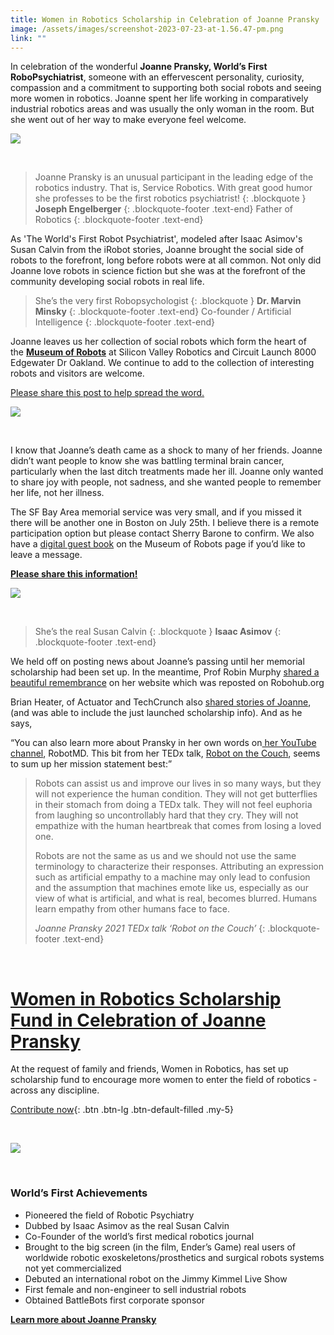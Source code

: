 ```yaml
---
title: Women in Robotics Scholarship in Celebration of Joanne Pransky
image: /assets/images/screenshot-2023-07-23-at-1.56.47-pm.png
link: ""
---
```

In celebration of the wonderful **Joanne Pransky, World’s First RoboPsychiatrist**, someone with an effervescent personality, curiosity, compassion and a commitment to supporting both social robots and seeing more women in robotics. Joanne spent her life working in comparatively industrial robotics areas and was usually the only woman in the room. But she went out of her way to make everyone feel welcome.

![](https://substackcdn.com/image/fetch/w_1456,c_limit,f_auto,q_auto:good,fl_progressive:steep/https%3A%2F%2Fsubstack-post-media.s3.amazonaws.com%2Fpublic%2Fimages%2F3801b67e-8d18-4e2b-9e2c-6d54204f83c1_315x160.jpeg)

 

> Joanne Pransky is an unusual participant in the leading edge of the robotics industry. That is, Service Robotics. With great good humor she professes to be the first robotics psychiatrist!
> {: .blockquote }
> **Joseph Engelberger**
> {: .blockquote-footer .text-end}
> Father of Robotics
> {: .blockquote-footer .text-end}

As 'The World's First Robot Psychiatrist', modeled after Isaac Asimov's Susan Calvin from the iRobot stories, Joanne brought the social side of robots to the forefront, long before robots were at all common. Not only did Joanne love robots in science fiction but she was at the forefront of the community developing social robots in real life.

> She’s the very first Robopsychologist
> {: .blockquote }
> **Dr. Marvin Minsky**
> {: .blockquote-footer .text-end}
> Co-founder / Artificial Intelligence
> {: .blockquote-footer .text-end}

Joanne leaves us her collection of social robots which form the heart of the **[Museum of Robots](https://svrobo.org/robot-museum/)** at Silicon Valley Robotics and Circuit Launch 8000 Edgewater Dr Oakland. We continue to add to the collection of interesting robots and visitors are welcome.

[Please share this post to help spread the word.](https://249x.substack.com/p/remembering-joanne-pransky-worlds?utm_source=substack&utm_medium=email&utm_content=share&action=share&token=eyJ1c2VyX2lkIjoyNDY3OTkwLCJwb3N0X2lkIjoxMjkwNjgyMTEsImlhdCI6MTY5MDE0NTM1OCwiZXhwIjoxNjkyNzM3MzU4LCJpc3MiOiJwdWItMTMxMzA3OCIsInN1YiI6InBvc3QtcmVhY3Rpb24ifQ.gkiRz2imYxWPBRTYi7Awt4yITd-RmHh3ib0TegxNaJU)

![](https://substackcdn.com/image/fetch/w_1456,c_limit,f_auto,q_auto:good,fl_progressive:steep/https%3A%2F%2Fsubstack-post-media.s3.amazonaws.com%2Fpublic%2Fimages%2Fa47275ea-8243-4fff-9649-c6298743d9ff_566x566.webp)

 

I know that Joanne’s death came as a shock to many of her friends. Joanne didn’t want people to know she was battling terminal brain cancer, particularly when the last ditch treatments made her ill. Joanne only wanted to share joy with people, not sadness, and she wanted people to remember her life, not her illness.

The SF Bay Area memorial service was very small, and if you missed it there will be another one in Boston on July 25th. I believe there is a remote participation option but please contact Sherry Barone to confirm. We also have a [digital guest book](https://svrobo.org/robot-museum/) on the Museum of Robots page if you’d like to leave a message.

**[Please share this information!](https://249x.substack.com/?utm_source=substack&utm_medium=email&utm_content=share&action=share)**

![](https://substackcdn.com/image/fetch/w_1456,c_limit,f_auto,q_auto:good,fl_progressive:steep/https%3A%2F%2Fsubstack-post-media.s3.amazonaws.com%2Fpublic%2Fimages%2F52c6d024-3618-49e5-9707-3ac5d8e75d9a_625x782.png)

 

> She’s the real Susan Calvin
> {: .blockquote }
> **Isaac Asimov**
> {: .blockquote-footer .text-end}

We held off on posting news about Joanne’s passing until her memorial scholarship had been set up. In the meantime, Prof Robin Murphy [shared a beautiful remembrance](https://www.roboticsthroughsciencefiction.com/single-post/joanne-pransky-rest-in-peace-1959-2023) on her website which was reposted on Robohub.org

Brian Heater, of Actuator and TechCrunch also [shared stories of Joanne](https://techcrunch.com/2023/07/15/remembering-joanne-pransky/), (and was able to include the just launched scholarship info). And as he says,

“You can also learn more about Pransky in her own words on[ her YouTube channel](https://www.youtube.com/@RobotMdShrink), RobotMD. This bit from her TEDx talk, [Robot on the Couch](https://youtu.be/4rci-z7raTs), seems to sum up her mission statement best:”

> Robots can assist us and improve our lives in so many ways, but they will not experience the human condition. They will not get butterflies in their stomach from doing a TEDx talk. They will not feel euphoria from laughing so uncontrollably hard that they cry. They will not empathize with the human heartbreak that comes from losing a loved one.
>
> Robots are not the same as us and we should not use the same terminology to characterize their responses. Attributing an expression such as artificial empathy to a machine may only lead to confusion and the assumption that machines emote like us, especially as our view of what is artificial, and what is real, becomes blurred. Humans learn empathy from other humans face to face.
>
> *Joanne Pransky 2021 TEDx talk ‘Robot on the Couch’*
> {: .blockquote-footer .text-end}

 

# [Women in Robotics Scholarship Fund in Celebration of Joanne Pransky](https://bold.org/funds/women-in-robotics-scholarship-fund/)

At the request of family and friends, Women in Robotics, has set up scholarship fund to encourage more women to enter the field of robotics - across any discipline.

[Contribute now](https://bold.org/funds/women-in-robotics-scholarship-fund/){: .btn .btn-lg .btn-default-filled .my-5}

 

![](https://substackcdn.com/image/fetch/w_1456,c_limit,f_auto,q_auto:good,fl_progressive:steep/https%3A%2F%2Fsubstack-post-media.s3.amazonaws.com%2Fpublic%2Fimages%2F83e30355-db5e-41a9-968d-c9e6faf4e492_1280x640.webp)

 

### **World’s First Achievements**

* Pioneered the field of Robotic Psychiatry
* Dubbed by Isaac Asimov as the real Susan Calvin
* Co-Founder of the world’s first medical robotics journal
* Brought to the big screen (in the film, Ender’s Game) real users of worldwide robotic exoskeletons/prosthetics and surgical robots systems not yet commercialized
* Debuted an international robot on the Jimmy Kimmel Live Show
* First female and non-engineer to sell industrial robots
* Obtained BattleBots first corporate sponsor

**[Learn more about Joanne Pransky](http://www.robot.md/services/)**